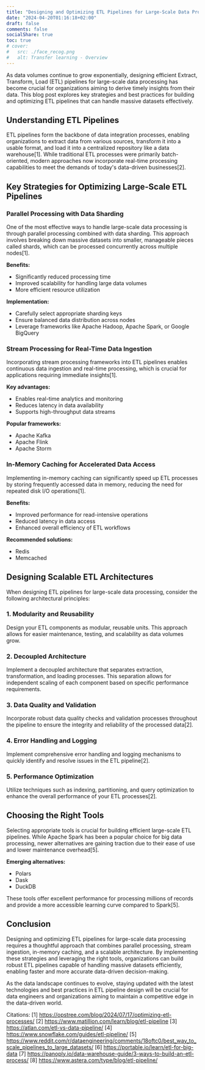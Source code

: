 ```yaml
---
title: "Designing and Optimizing ETL Pipelines for Large-Scale Data Processing"
date: "2024-04-20T01:16:18+02:00"
draft: false
comments: false
socialShare: true
toc: true
# cover:
#   src: ./face_recog.png
#   alt: Transfer learning - Overview
---
```


As data volumes continue to grow exponentially, designing efficient Extract, Transform, Load (ETL) pipelines for large-scale data processing has become crucial for organizations aiming to derive timely insights from their data. This blog post explores key strategies and best practices for building and optimizing ETL pipelines that can handle massive datasets effectively.

## Understanding ETL Pipelines

ETL pipelines form the backbone of data integration processes, enabling organizations to extract data from various sources, transform it into a usable format, and load it into a centralized repository like a data warehouse[1]. While traditional ETL processes were primarily batch-oriented, modern approaches now incorporate real-time processing capabilities to meet the demands of today's data-driven businesses[2].

## Key Strategies for Optimizing Large-Scale ETL Pipelines

### Parallel Processing with Data Sharding

One of the most effective ways to handle large-scale data processing is through parallel processing combined with data sharding. This approach involves breaking down massive datasets into smaller, manageable pieces called shards, which can be processed concurrently across multiple nodes[1].

**Benefits:**
- Significantly reduced processing time
- Improved scalability for handling large data volumes
- More efficient resource utilization

**Implementation:**
- Carefully select appropriate sharding keys
- Ensure balanced data distribution across nodes
- Leverage frameworks like Apache Hadoop, Apache Spark, or Google BigQuery

### Stream Processing for Real-Time Data Ingestion

Incorporating stream processing frameworks into ETL pipelines enables continuous data ingestion and real-time processing, which is crucial for applications requiring immediate insights[1].

**Key advantages:**
- Enables real-time analytics and monitoring
- Reduces latency in data availability
- Supports high-throughput data streams

**Popular frameworks:**
- Apache Kafka
- Apache Flink
- Apache Storm

### In-Memory Caching for Accelerated Data Access

Implementing in-memory caching can significantly speed up ETL processes by storing frequently accessed data in memory, reducing the need for repeated disk I/O operations[1].

**Benefits:**
- Improved performance for read-intensive operations
- Reduced latency in data access
- Enhanced overall efficiency of ETL workflows

**Recommended solutions:**
- Redis
- Memcached

## Designing Scalable ETL Architectures

When designing ETL pipelines for large-scale data processing, consider the following architectural principles:

### 1. Modularity and Reusability

Design your ETL components as modular, reusable units. This approach allows for easier maintenance, testing, and scalability as data volumes grow.

### 2. Decoupled Architecture

Implement a decoupled architecture that separates extraction, transformation, and loading processes. This separation allows for independent scaling of each component based on specific performance requirements.

### 3. Data Quality and Validation

Incorporate robust data quality checks and validation processes throughout the pipeline to ensure the integrity and reliability of the processed data[2].

### 4. Error Handling and Logging

Implement comprehensive error handling and logging mechanisms to quickly identify and resolve issues in the ETL pipeline[2].

### 5. Performance Optimization

Utilize techniques such as indexing, partitioning, and query optimization to enhance the overall performance of your ETL processes[2].

## Choosing the Right Tools

Selecting appropriate tools is crucial for building efficient large-scale ETL pipelines. While Apache Spark has been a popular choice for big data processing, newer alternatives are gaining traction due to their ease of use and lower maintenance overhead[5].

**Emerging alternatives:**
- Polars
- Dask
- DuckDB

These tools offer excellent performance for processing millions of records and provide a more accessible learning curve compared to Spark[5].

## Conclusion

Designing and optimizing ETL pipelines for large-scale data processing requires a thoughtful approach that combines parallel processing, stream ingestion, in-memory caching, and a scalable architecture. By implementing these strategies and leveraging the right tools, organizations can build robust ETL pipelines capable of handling massive datasets efficiently, enabling faster and more accurate data-driven decision-making.

As the data landscape continues to evolve, staying updated with the latest technologies and best practices in ETL pipeline design will be crucial for data engineers and organizations aiming to maintain a competitive edge in the data-driven world.

Citations:
[1] https://opstree.com/blog/2024/07/17/optimizing-etl-processes/
[2] https://www.matillion.com/learn/blog/etl-pipeline
[3] https://atlan.com/etl-vs-data-pipeline/
[4] https://www.snowflake.com/guides/etl-pipeline/
[5] https://www.reddit.com/r/dataengineering/comments/18oftc0/best_way_to_scale_pipelines_to_large_datasets/
[6] https://portable.io/learn/etl-for-big-data
[7] https://panoply.io/data-warehouse-guide/3-ways-to-build-an-etl-process/
[8] https://www.astera.com/type/blog/etl-pipeline/